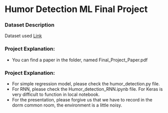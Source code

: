 # Humor Detection ML Final Project
### Dataset Description

Dataset used [Link](https://github.com/CrowdTruth/Short-Text-Corpus-For-Humor-Detection)

### Project Explanation:
* You can find a paper in the folder, named Final_Project_Paper.pdf
### Project Explanation:
* For simple regression model, please check the humor_detection.py file.
* For RNN, please check the Humor_detection_RNN.ipynb file. For Keras is very difficult to function in local notebook.
* For the presentation, please forgive us that we have to record in the dorm common room, the environment is a little noisy.


